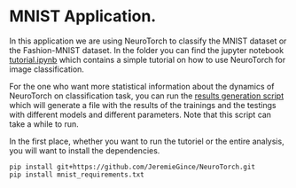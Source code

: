 # MNIST Application.


In this application we are using NeuroTorch to classify the MNIST dataset or the Fashion-MNIST dataset. In the folder 
you can find the jupyter notebook [tutorial.ipynb](tutorial.ipynb) which contains a simple tutorial on how to use NeuroTorch
for image classification.

For the one who want more statistical information about the dynamics of NeuroTorch on classification task, you
can run the [results generation script](results_generation.py) which will generate a file with the results of the
trainings and the testings with different models and different parameters. Note that this script can take a while to
run.

In the first place, whether you want to run the tutoriel or the entire analysis, you will want to install the 
dependencies.
```
pip install git+https://github.com/JeremieGince/NeuroTorch.git
pip install mnist_requirements.txt
```






